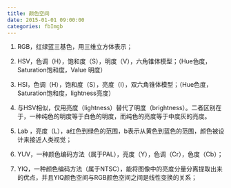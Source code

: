 ```yaml
---
title: 颜色空间
date: 2015-01-01 09:00:00
categories: fbImgb
---
```


<script type="text/javascript" src="http://cdn.mathjax.org/mathjax/latest/MathJax.js?config=default"></script>

<!--<img src="http://latex.codecogs.com/gif.latex? a^{i}"/>
<center><img src="{{ site.baseurl }}/images/pdBase/svm_smo1.png"></center>-->

1. RGB，红绿蓝三基色，用三维立方体表示；

2. HSV，色调（H），饱和度（S），明度（V），六角锥体模型；（Hue色度，Saturation饱和度，Value 明度）

3. HSI，色调（H），饱和度（S），亮度（I），双六角锥体模型；（Hue色度，Saturation饱和度，lightness亮度）

4. 与HSV相似，仅用亮度（lightness）替代了明度（brightness）。二者区别在于，一种纯色的明度等于白色的明度，而纯色的亮度等于中度灰的亮度。

5. Lab ，亮度（L），a红色到绿色的范围，b表示从黄色到蓝色的范围，颜色被设计来接近人类视觉；

6. YUV，一种颜色编码方法（属于PAL），亮度（Y），色调（Cr），色度（Cb）；

7. YIQ，一种颜色编码方法（属于NTSC），能将图像中的亮度分量分离提取出来的优点，并且YIQ颜色空间与RGB颜色空间之间是线性变换的关系；

